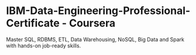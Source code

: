 # IBM-Data-Engineering-Professional-Certificate - Coursera
Master SQL, RDBMS, ETL, Data Warehousing, NoSQL, Big Data and Spark with hands-on job-ready skills.
